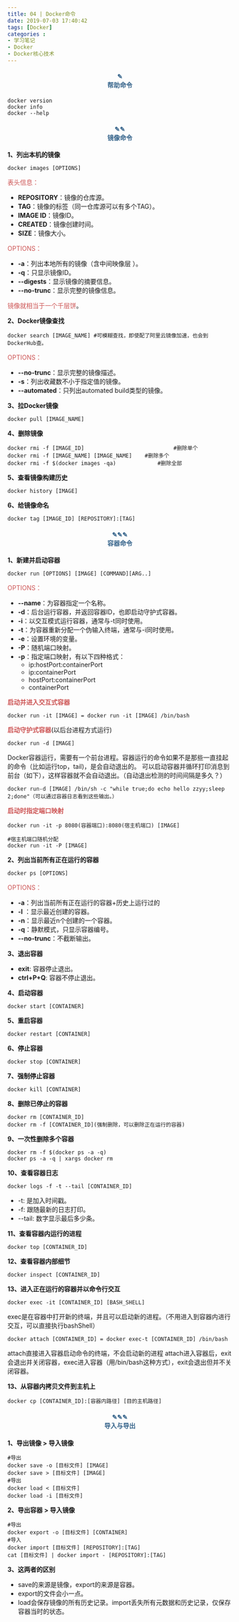 ```yaml
---
title: 04 | Docker命令
date: 2019-07-03 17:40:42
tags: [Docker]
categories :
- 学习笔记
- Docker
- Docker核心技术
---
```


#### <center><font color = "#36648B">✎</font><br/><font color = "#36648B">帮助命令</font></center>
```
docker version
docker info
docker --help
```

#### <center><font color = "#36648B">✎✎</font><br/><font color = "#36648B">镜像命令</font></center>
**1、列出本机的镜像**
```
docker images [OPTIONS]
```
<font color = "#CD5555">表头信息：</font>
- **REPOSITORY**：镜像的仓库源。              
- **TAG**：镜像的标签（同一仓库源可以有多个TAG）。 
- **IMAGE ID**：镜像ID。                 
- **CREATED**：镜像创建时间。              
- **SIZE**：镜像大小。  


<font color = "#CD5555">OPTIONS：</font>
- **-a**：列出本地所有的镜像（含中间映像层 ）。
- **-q**：只显示镜像ID。            
- **--digests**：显示镜像的摘要信息。         
- **--no-trunc**：显示完整的镜像信息。         

<font color = "#CD5555">镜像就相当于一个千层饼</font>。


**2、Docker镜像查找**
```
docker search [IMAGE_NAME] #可模糊查找，即使配了阿里云镜像加速，也会到DockerHub查。
```
<font color = "#CD5555">OPTIONS：</font>
- **--no-trunc**：显示完整的镜像描述。
- **-s**：列出收藏数不小于指定值的镜像。
- **--automated**：只列出automated build类型的镜像。



**3、拉Docker镜像**
```
docker pull [IMAGE_NAME]
```

**4、删除镜像**
```
docker rmi -f [IMAGE_ID]                            #删除单个
docker rmi -f [IMAGE_NAME] [IMAGE_NAME]    #删除多个
docker rmi -f $(docker images -qa)             #删除全部
```

**5、查看镜像构建历史**
```
docker history [IMAGE] 
```

**6、给镜像命名**
```
docker tag [IMAGE_ID] [REPOSITORY]:[TAG]
```


#### <center><font color = "#36648B">✎✎✎</font><br/><font color = "#36648B">容器命令</font></center>
**1、新建并启动容器**
```
docker run [OPTIONS] [IMAGE] [COMMAND][ARG..]
```
<font color = "#CD5555">OPTIONS：</font>
- **--name**：为容器指定一个名称。
- **-d**：后台运行容器，并返回容器ID，也即启动守护式容器。
- **-i**：以交互模式运行容器，通常与-t同时使用。
- **-t**：为容器重新分配一个伪输入终端，通常与-i同时使用。
- **-e**：设置环境的变量。
- **-P**：随机端口映射。
- **-p**：指定端口映射，有以下四种格式：
  - ip:hostPort:containerPort 
  - ip:containerPort 
  - hostPort:containerPort 
  - containerPort


<font color = "#CD5555">**启动并进入交互式容器**</font>
```
docker run -it [IMAGE] = docker run -it [IMAGE] /bin/bash
```


<font color = "#CD5555">**启动守护式容器**</font>(以后台进程方式运行)
```
docker run -d [IMAGE]
```
Docker容器运行，需要有一个前台进程。容器运行的命令如果不是那些一直挂起的命令（比如运行top，tail)，是会自动退出的。
可以启动容器并循环打印消息到前台（如下），这样容器就不会自动退出。（自动退出检测的时间间隔是多久？）
```
docker run-d [IMAGE] /bin/sh -c "while true;do echo hello zzyy;sleep 2;done"（可以通过容器日志看到这些输出。）
```
<font color = "#CD5555">**启动时指定端口映射**</font>
```
docker run -it -p 8080(容器端口):8080(宿主机端口) [IMAGE]

#宿主机端口随机分配
docker run -it -P [IMAGE]  
```

**2、列出当前所有正在运行的容器**
```
docker ps [OPTIONS]
```
<font color = "#CD5555">OPTIONS：</font>
- **-a**：列出当前所有正在运行的容器+历史上运行过的
- **-l** ：显示最近创建的容器。
- **-n**：显示最近n个创建的一个容器。
- **-q**：静默模式，只显示容器编号。
- **--no-trunc**：不截断输出。

**3、退出容器**
- **exit**: 容器停止退出。
- **ctrl+P+Q**: 容器不停止退出。


**4、启动容器**
```
docker start [CONTAINER]
```

**5、重启容器**
```
docker restart [CONTAINER]
```

**6、停止容器**
```
docker stop [CONTAINER]
```

**7、强制停止容器**
```
docker kill [CONTAINER]
```

**8、删除已停止的容器**
```
docker rm [CONTAINER_ID]
docker rm -f [CONTAINER_ID](强制删除，可以删除正在运行的容器)
```

**9、一次性删除多个容器**
```
docker rm -f $(docker ps -a -q)
docker ps -a -q | xargs docker rm
```

**10、查看容器日志**
```
docker logs -f -t --tail [CONTAINER_ID]
```
- -t: 是加入时间戳。
- -f: 跟随最新的日志打印。
- --tail: 数字显示最后多少条。

**11、查看容器内运行的进程**
```
docker top [CONTAINER_ID]
```

**12、查看容器内部细节**
```
docker inspect [CONTAINER_ID]
```

**13、进入正在运行的容器并以命令行交互**
```
docker exec -it [CONTAINER_ID] [BASH_SHELL]
```
exec是在容器中打开新的终端，并且可以启动新的进程。（不用进入到容器内进行交互，可以直接执行bashShell）
```
docker attach [CONTAINER_ID] = docker exec-t [CONTAINER_ID] /bin/bash
```
attach直接进入容器启动命令的终端，不会启动新的进程
attach进入容器后，exit会退出并关闭容器，exec进入容器（用/bin/bash这种方式），exit会退出但并不关闭容器。


**13、从容器内拷贝文件到主机上**
```
docker cp [CONTAINER_ID]:[容器内路径] [目的主机路径]
```



#### <center><font color = "#36648B">✎✎✎</font><br/><font color = "#36648B">导入与导出</font></center>
**1、导出镜像 > 导入镜像**
```
#导出
docker save -o [目标文件] [IMAGE]
docker save > [目标文件] [IMAGE]
#导出
docker load < [目标文件]
docker load -i [目标文件]
```

**2、导出容器 > 导入镜像**
```
#导出
docker export -o [目标文件] [CONTAINER]
#导入
docker import [目标文件] [REPOSITORY]:[TAG]
cat [目标文件] | docker import - [REPOSITORY]:[TAG]
```

**3、这两者的区别**
- save的来源是镜像，export的来源是容器。
- export的文件会小一点。
- load会保存镜像的所有历史记录。import丢失所有元数据和历史记录，仅保存容器当时的状态。











